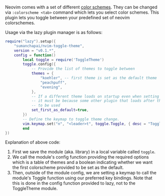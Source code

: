 Neovim comes with a set of different [color schemes](https://neovim.io/doc/user/usr_06.html).
They can be changed via `:colorscheme <tab>` command which lets you select color schemes. This plugin
lets you toggle between your predefined set of neovim colorschemes.

Usage via the lazy plugin manager is as follows:

```lua
require("lazy").setup({
    "sumanchapai/nvim-toggle-theme",
    version = "v0.1.*",
    config = function()
        local toggle = require('ToggleTheme')
        toggle.config({
            -- Provide the list of themes to toggle between
            themes = {
                "koehler", -- first theme is set as the default theme
                "peachpuff",
                "evening",
            },
            -- If a different theme loads on startup even when setting this to true,
            -- it must be because some other plugin that loads after this defines that theme
            -- to be used
            set_first_as_default=true,
        })
        -- Define the keymap to toggle theme change.
        vim.keymap.set("n", "<leader>t", toggle.Toggle, { desc = "Toggle theme" })
        end
})
```

Explanation of above code:

1. First we save the module (aka. library) in a local variable called `toggle`.
2. We call the module's config function providing the required options which is a table of themes
   and a boolean indicating whether we want the first colorscheme provided to be set as the default.
3. Then, outside of the module config, we are setting a keymap to call the module's Toggle function
   using our preferred key bindings. Note that this is done in the config function provided to lazy,
   not to the ToggleTheme module.
